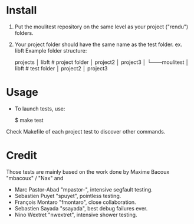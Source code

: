 # Install
1. Put the moulitest repository on the same level as your project ("rendu") folders.
2. Your project folder should have the same name as the test folder. ex. libft
Example folder structure:

	projects
	│   libft # project folder
	│   project2
	│   project3
	│
	└───moulitest
	    │   libft # test folder
	    │   project2
	    │   project3

# Usage
- To launch tests, use:

	$ make test

Check Makefile of each project test to discover other commands.

# Credit

Those tests are mainly based on the work done by Maxime Bacoux "mbacoux" / "Nax" and

- Marc Pastor-Abad "mpastor-", intensive segfault testing.
- Sebastien Puyet "spuyet", pointless testing.
- François Montaro "fmontaro", close collaboration.
- Sebastien Sayada "ssayada", best debug failures ever.
- Nino Wextret "nwextret", intensive shower testing.

